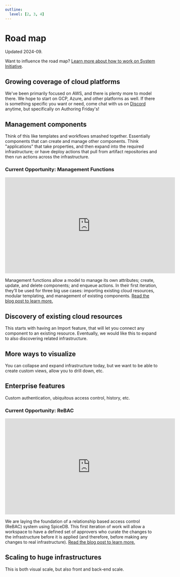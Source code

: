 ```yaml
---
outline:
  level: [2, 3, 4]
---
```


# Road map

Updated 2024-09.

Want to influence the road map? [Learn more about how to work on System Initiative](../explanation/working-on-si.md).

## Growing coverage of cloud platforms

We've been primarily focused on AWS, and there is plenty more to model there.
We hope to start on GCP, Azure, and other platforms as well. If there is
something specific you want or need, come chat with us on
[Discord](https://discord.com/invite/q6H2ZyFh) anytime, but specifically
on Authoring Friday's!

## Management components

Think of this like templates and workflows smashed together. Essentially
components that can create and manage other components. Think "applications"
that take properties, and then expand into the required infrastructure; or have
deploy actions that pull from artifact repositories and then run actions across
the infrastructure.

### Current Opportunity: Management Functions

<iframe width="560" height="315" src="https://www.youtube.com/embed/GKOtMulPTMc?si=o7GVGMXeKcr37-g_" title="YouTube video player" frameborder="0" allow="accelerometer; autoplay; clipboard-write; encrypted-media; gyroscope; picture-in-picture; web-share" referrerpolicy="strict-origin-when-cross-origin" allowfullscreen></iframe>

Management functions allow a model to manage its own attributes; create,
update, and delete components; and enqueue actions. In their first iteration,
they’ll be used for three big use cases: importing existing cloud resources,
modular templating, and management of existing components. [Read the blog post to learn more.](https://www.systeminit.com/blog/opportunity-management-functions)

## Discovery of existing cloud resources

This starts with having an Import feature, that will let you connect any
component to an existing resource. Eventually, we would like this to expand
to also discovering related infrastructure.

## More ways to visualize

You can collapse and expand infrastructure today, but we want to be able to
create custom views, allow you to drill down, etc.

## Enterprise features

Custom authentication, ubiquitous access control, history, etc.

### Current Opportunity: ReBAC

<iframe width="560" height="315" src="https://www.youtube.com/embed/QlWaeJH74Bo?si=uBXbQ5kyeynFSzjQ" title="YouTube video player" frameborder="0" allow="accelerometer; autoplay; clipboard-write; encrypted-media; gyroscope; picture-in-picture; web-share" referrerpolicy="strict-origin-when-cross-origin" allowfullscreen></iframe>

We are laying the foundation of a relationship based access control (ReBAC)
system using SpiceDB. This first iteration of work will allow a workspace to
have a defined set of approvers who curate the changes to the infrastructure
before it is applied (and therefore, before making any changes to real
infrastructure).
[Read the blog post to learn more.](https://www.systeminit.com/blog/opportunity-rebac)

## Scaling to huge infrastructures

This is both visual scale, but also front and back-end scale.
